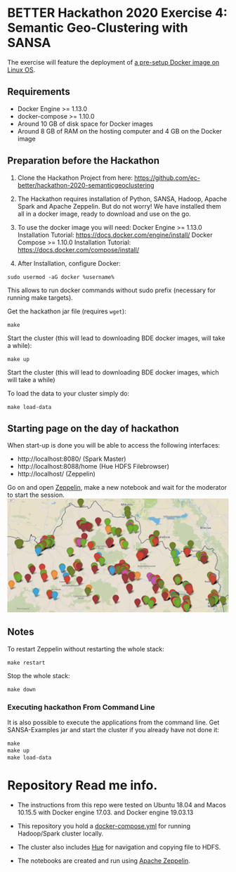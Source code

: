 


# BETTER Hackathon 2020 Exercise 4: Semantic Geo-Clustering with SANSA

The exercise will feature the deployment of <ins>a pre-setup Docker image on Linux OS</ins>. 


## Requirements
* Docker Engine >= 1.13.0
* docker-compose >= 1.10.0
* Around 10 GB of disk space for Docker images
* Around 8 GB of RAM on the hosting computer and 4 GB on the Docker image


## Preparation before the Hackathon

1. Clone the Hackathon Project from here: https://github.com/ec-better/hackathon-2020-semanticgeoclustering

2. The  Hackathon requires installation of Python, SANSA, Hadoop, Apache Spark and Apache Zeppelin. But do not worry! We have installed them all in a docker image, ready to download and use on the go.

3. To use the docker image you will need:
  Docker Engine  >= 1.13.0     Installation Tutorial: https://docs.docker.com/engine/install/
  Docker Compose >= 1.10.0   Installation Tutorial: https://docs.docker.com/compose/install/

4. After Installation, configure Docker:
  ```
sudo usermod -aG docker %username%
```
  This allows to run docker commands without sudo prefix (necessary for running make targets).

Get the hackathon jar file (requires ```wget```):
```
make
```
Start the cluster (this will lead to downloading BDE docker images, will take a while):
```
make up
```
Start the cluster (this will lead to downloading BDE docker images, which will take a while)

To load the data to your cluster simply do:
```
make load-data
```

## Starting page on the day of hackathon
When start-up is done you will be able to access the following interfaces:
* http://localhost:8080/ (Spark Master)
* http://localhost:8088/home (Hue HDFS Filebrowser)
* http://localhost/ (Zeppelin)

Go on and open [Zeppelin](http://localhost), make a new notebook and wait for the moderator to start the session.
![Apache Zeppelin RDF POI](./docs/images/POI.png "Apache Zeppelin Running POI Example")



## Notes

To restart Zeppelin without restarting the whole stack:
```
make restart
```
Stop the whole stack:
```
make down
```

### Executing hackathon From Command Line
It is also possible to execute the applications from the command line. Get SANSA-Examples jar and start the cluster if you already have not done it:
```
make
make up
make load-data
```

# Repository Read me info.
* The instructions from this repo were tested on Ubuntu 18.04 and Macos 10.15.5 with Docker engine 17.03. and Docker engine 19.03.13

* This repository you hold a [docker-compose.yml](./docker-compose.yml) for running Hadoop/Spark cluster locally.
* The cluster also includes [Hue](http://gethue.com/) for navigation and copying file to HDFS.
* The notebooks are created and run using [Apache Zeppelin](https://zeppelin.apache.org/).
